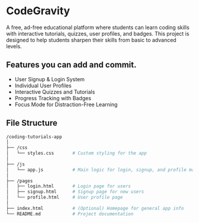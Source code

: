# CodeGravity

A free, ad-free educational platform where students can learn coding skills with interactive tutorials, quizzes, user profiles, and badges. This project is designed to help students sharpen their skills from basic to advanced levels.

## Features you can add and commit.
- User Signup & Login System
- Individual User Profiles
- Interactive Quizzes and Tutorials
- Progress Tracking with Badges
- Focus Mode for Distraction-Free Learning

## File Structure
```bash
/coding-tutorials-app
│
├── /css
│   └── styles.css       # Custom styling for the app
│
├── /js
│   └── app.js           # Main logic for login, signup, and profile management
│
├── /pages
│   ├── login.html       # Login page for users
│   ├── signup.html      # Signup page for new users
│   └── profile.html     # User profile page
│
├── index.html           # (Optional) Homepage for general app info
└── README.md            # Project documentation

